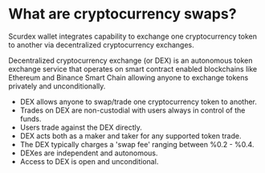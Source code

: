 # What are cryptocurrency swaps?

Scurdex wallet integrates capability to exchange one cryptocurrency token to another via decentralized cryptocurrency exchanges.

Decentralized cryptocurrency exchange (or DEX) is an autonomous token exchange service that operates on smart contract enabled blockchains like Ethereum and Binance Smart Chain allowing anyone to exchange tokens privately and unconditionally.

- DEX allows anyone to swap/trade one cryptocurrency token to another.
- Trades on DEX are non-custodial with users always in control of the funds.
- Users trade against the DEX directly.
- DEX acts both as a maker and taker for any supported token trade.
- The DEX typically charges a 'swap fee' ranging between %0.2 - %0.4.
- DEXes are independent and autonomous.
- Access to DEX is open and unconditional.

